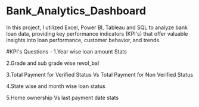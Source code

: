 # Bank_Analytics_Dashboard
In this project, I utilized Excel, Power BI, Tableau and SQL to analyze bank loan data, providing key performance indicators (KPI's) that offer valuable insights into loan performance, customer behavior, and trends.

#KPI's Questions -
1.Year wise loan amount Stats

2.Grade and sub grade wise revol_bal

3.Total Payment for Verified Status Vs Total Payment for Non Verified Status

4.State wise and month wise loan status

5.Home ownership Vs last payment date stats
